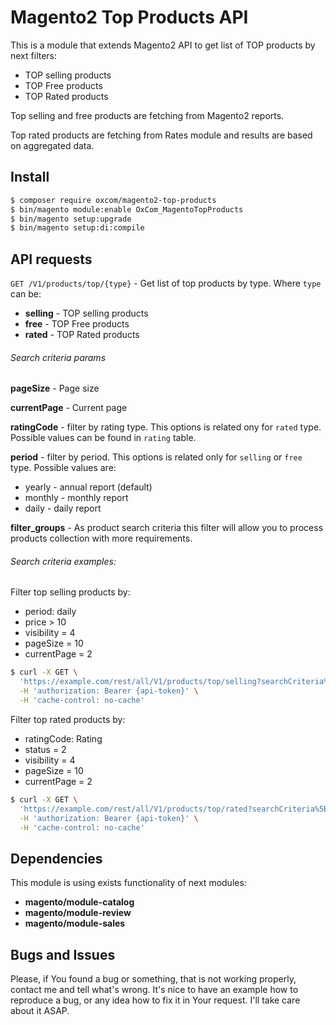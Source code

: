 # Magento2 Top Products API

This is a module that extends Magento2 API to get list of TOP products by next filters:
 - TOP selling products
 - TOP Free products
 - TOP Rated products
 
Top selling and free products are fetching from Magento2 reports.

Top rated products are fetching from Rates module and results are based on aggregated data.
 
## Install
```bash
$ composer require oxcom/magento2-top-products
$ bin/magento module:enable OxCom_MagentoTopProducts
$ bin/magento setup:upgrade
$ bin/magento setup:di:compile
```

## API requests
```GET /V1/products/top/{type}``` - Get list of top products by type.
Where ```type``` can be:
- **selling** - TOP selling products
- **free** - TOP Free products
- **rated** - TOP Rated products

###### Search criteria params
**pageSize** - Page size

**currentPage** - Current page

**ratingCode** - filter by rating type. This options is related ony for ```rated``` type. Possible values can be found in ```rating``` table.

**period** - filter by period. This options is related only for ```selling``` or ```free``` type. Possible values are:

- yearly - annual report (default)
- monthly - monthly report
- daily - daily report

**filter_groups** - As product search criteria this filter will allow you to process products collection with more requirements.

###### Search criteria examples:
Filter top selling products by:
- period: daily
- price > 10
- visibility = 4
- pageSize = 10
- currentPage = 2

```bash
$ curl -X GET \
  'https://example.com/rest/all/V1/products/top/selling?searchCriteria%5Bfilter_groups%5D%5B0%5D%5Bfilters%5D%5B0%5D%5Bfield%5D=visibility&searchCriteria%5Bfilter_groups%5D%5B0%5D%5Bfilters%5D%5B0%5D%5Bvalue%5D=4&searchCriteria%5Bfilter_groups%5D%5B0%5D%5Bfilters%5D%5B0%5D%5Bcondition_type%5D=eq&searchCriteria%5BpageSize%5D=10&searchCriteria%5BcurrentPage%5D=2&searchCriteria%5Bfilter_groups%5D%5B0%5D%5Bfilters%5D%5B1%5D%5Bfield%5D=price&searchCriteria%5Bfilter_groups%5D%5B0%5D%5Bfilters%5D%5B1%5D%5Bvalue%5D=10&searchCriteria%5Bfilter_groups%5D%5B0%5D%5Bfilters%5D%5B1%5D%5Bcondition_type%5D=gt&searchCriteria%5Bperiod%5D=daily' \
  -H 'authorization: Bearer {api-token}' \
  -H 'cache-control: no-cache'
```

Filter top rated products by:
- ratingCode: Rating
- status = 2
- visibility = 4
- pageSize = 10
- currentPage = 2

```bash
$ curl -X GET \
  'https://example.com/rest/all/V1/products/top/rated?searchCriteria%5Bfilter_groups%5D%5B0%5D%5Bfilters%5D%5B0%5D%5Bfield%5D=visibility&searchCriteria%5Bfilter_groups%5D%5B0%5D%5Bfilters%5D%5B0%5D%5Bvalue%5D=4&searchCriteria%5Bfilter_groups%5D%5B0%5D%5Bfilters%5D%5B0%5D%5Bcondition_type%5D=eq&searchCriteria%5BpageSize%5D=10&searchCriteria%5BcurrentPage%5D=2&searchCriteria%5Bfilter_groups%5D%5B0%5D%5Bfilters%5D%5B1%5D%5Bfield%5D=status&searchCriteria%5Bfilter_groups%5D%5B0%5D%5Bfilters%5D%5B1%5D%5Bvalue%5D=1&searchCriteria%5Bfilter_groups%5D%5B0%5D%5Bfilters%5D%5B1%5D%5Bcondition_type%5D=eq&searchCriteria%5BratingCode%5D=Rating' \
  -H 'authorization: Bearer {api-token}' \
  -H 'cache-control: no-cache'
```

## Dependencies
This module is using exists functionality of next modules:
- **magento/module-catalog**
- **magento/module-review**
- **magento/module-sales**

## Bugs and Issues
Please, if You found a bug or something, that is not working properly, contact me and tell what's wrong. It's nice to have an example how to reproduce a bug, or any idea how to fix it in Your request. I'll take care about it ASAP.
